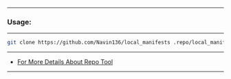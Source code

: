 ------------------------------------------------------------------------------------------------------
### Usage: ###
------------------------------------------------------------------------------------------------------
```bash
git clone https://github.com/Navin136/local_manifests .repo/local_manifests
```
-------------------------------------------------------------------------------------------------------
* [For More Details About Repo Tool](https://tilde.pt/~marado/blog/repo-using-a-local-manifest.html)
-------------------------------------------------------------------------------------------------------
